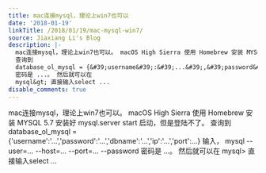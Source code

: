 ```yaml
---
title: mac连接mysql，理论上win7也可以
date: '2018-01-19'
linkTitle: /2018/01/19/mac-mysql-win7/
source: Jiaxiang Li's Blog
description: |-
  mac连接mysql，理论上win7也可以。 macOS High Sierra 使用 Homebrew 安装 MYSQL 5.7 安装好 mysql.server start 启动，但是登陆不了。
  查询到
  database_ol_mysql = {&#39;username&#39;:&#39;...&#39;,&#39;password&#39;:&#39;...&#39;,&#39;dbname&#39;:&#39;...&#39;,&#39;ip&#39;:&#39;...&#39;,&#39;port&#39;:...} 输入， mysql --user=... --host=... --port=... --password
  密码是 ...。 然后就可以在
  mysql&gt; 直接输入select ...
disable_comments: true
---
```

mac连接mysql，理论上win7也可以。 macOS High Sierra 使用 Homebrew 安装 MYSQL 5.7 安装好 mysql.server start 启动，但是登陆不了。
查询到
database_ol_mysql = {&#39;username&#39;:&#39;...&#39;,&#39;password&#39;:&#39;...&#39;,&#39;dbname&#39;:&#39;...&#39;,&#39;ip&#39;:&#39;...&#39;,&#39;port&#39;:...} 输入， mysql --user=... --host=... --port=... --password
密码是 ...。 然后就可以在
mysql&gt; 直接输入select ...